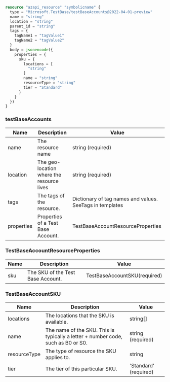 ```terraform
resource "azapi_resource" "symbolicname" {
  type = "Microsoft.TestBase/testBaseAccounts@2022-04-01-preview"
  name = "string"
  location = "string"
  parent_id = "string"
  tags = {
    tagName1 = "tagValue1"
    tagName2 = "tagValue2"
  }
  body = jsonencode({
    properties = {
      sku = {
        locations = [
          "string"
        ]
        name = "string"
        resourceType = "string"
        tier = "Standard"
      }
    }
  })
}

```

### testBaseAccounts

| Name | Description | Value |
|-|-|-|
| name | The resource name | string (required) |
| location | The geo-location where the resource lives | string (required) |
| tags | The tags of the resource. | Dictionary of tag names and values. SeeTags in templates |
| properties | Properties of a Test Base Account. | TestBaseAccountResourceProperties |


### TestBaseAccountResourceProperties

| Name | Description | Value |
|-|-|-|
| sku | The SKU of the Test Base Account. | TestBaseAccountSKU(required) |


### TestBaseAccountSKU

| Name | Description | Value |
|-|-|-|
| locations | The locations that the SKU is available. | string[] |
| name | The name of the SKU. This is typically a letter + number code, such as B0 or S0. | string (required) |
| resourceType | The type of resource the SKU applies to. | string |
| tier | The tier of this particular SKU. | 'Standard' (required) |



